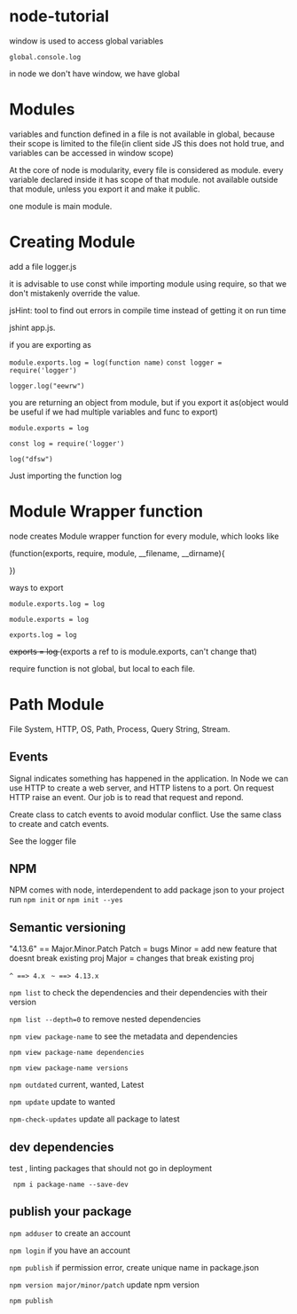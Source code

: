 # node-tutorial

 window is used to access global variables

```global.console.log```

in node we don't have window, we have global

# Modules

variables and function defined in a file is not available in global, because their scope is limited to the file(in client side JS this does not hold true, and variables can be accessed in window scope)

At the core of node is modularity, every file is considered as module. every variable declared inside it has scope of that module. not available outside that module, unless you export it and make it public.

one module is main module.



# Creating Module

add a file logger.js

it is advisable to use const while importing module using require, so that we don't mistakenly override the value.

jsHint: tool to find out errors in compile time instead of getting it on run time

jshint app.js.

if you are exporting as

```module.exports.log = log(function name)```
```const logger = require('logger')```

```logger.log("eewrw")```

you are returning an object from module, but if you export it as(object would be useful if we had multiple variables and func to export)

```module.exports = log```

```const log = require('logger')```

```log("dfsw")```

Just importing the function log

# Module Wrapper function

node creates Module wrapper function for every module, which looks like

(function(exports, require, module, __filename, __dirname){

})

ways to export

```module.exports.log = log```

```module.exports = log```

```exports.log = log```

 <del> <s> exports = log </s> </del> (exports a ref to is module.exports, can't change that)



require function is not global, but local to each file.



# Path Module

File System, HTTP, OS, Path, Process, Query String, Stream.

## Events

Signal indicates something has happened in the application.
In Node we can use HTTP to create a web server, and HTTP listens to a port.
On request HTTP raise an event. Our job is to read that request and repond.

Create class to catch events to avoid modular conflict.
Use the same class to create and catch events.

See the logger file

## NPM

NPM comes with node, interdependent
to add package json to your project run
```npm init```
 or
```npm init --yes```

## Semantic versioning

"4.13.6" == Major.Minor.Patch
Patch  = bugs
Minor = add new feature that doesnt break existing proj
Major = changes that break existing proj

```^ ==> 4.x ```
```~ ==> 4.13.x```

```npm list```
to check the dependencies and their dependencies with their version

```npm list --depth=0```
to remove nested dependencies

```npm view package-name```
to see the metadata and dependencies

```npm view package-name dependencies```

```npm view package-name versions```

```npm outdated```
current, wanted, Latest 

```npm update```
update to wanted 

```npm-check-updates```
update all package to latest

## dev dependencies

test , linting packages that should not go in 
deployment

``` npm i package-name --save-dev```

## publish your package

``` npm adduser ```
to create an account

``` npm login ```
if you have an account

``` npm publish ```
if permission error, create unique name in package.json

``` npm version major/minor/patch ```
 update npm version

``` npm publish ``` 



